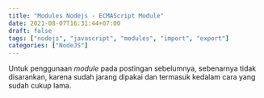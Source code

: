 ```yaml
---
title: "Modules Nodejs - ECMAScript Module"
date: 2021-08-07T16:31:44+07:00
draft: false
tags: ["nodejs", "javascript", "modules", "import", "export"]
categories: ["NodeJS"]
---
```


Untuk penggunaan _module_ pada postingan sebelumnya, sebenarnya tidak disarankan, karena sudah jarang dipakai dan termasuk kedalam cara yang sudah cukup lama.
